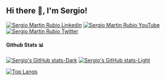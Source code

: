 <h2> Hi there 👋, I'm Sergio! </h2>

[![Sergio Martin Rubio Linkedin](https://img.shields.io/badge/LinkedIn-0077B5?style=for-the-badge&logo=linkedin&logoColor=white)](https://www.linkedin.com/in/sergiomartinrubio/)
[![Sergio Martin Rubio YouTube](https://img.shields.io/badge/YouTube-FF0000?style=for-the-badge&logo=youtube&logoColor=white)](https://www.youtube.com/channel/UCLNK8nM3gtea2fPdBsDsVKw)
[![Sergio Martin Rubio Twitter](https://img.shields.io/badge/Twitter-1DA1F2?style=for-the-badge&logo=twitter&logoColor=white)](https://twitter.com/smartinrubio)

#### Github Stats 📊

[![Sergio's GitHub stats-Dark](https://github-readme-stats.vercel.app/api?username=smartinrub&show_icons=true&count_private=true&theme=dark#gh-dark-mode-only)](https://github.com/anuraghazra/github-readme-stats#gh-dark-mode-only)
[![Sergio's GitHub stats-Light](https://github-readme-stats.vercel.app/api?username=smartinrub&show_icons=true&count_private=true&theme=default#gh-light-mode-only)](https://github.com/anuraghazra/github-readme-stats#gh-light-mode-only)

[![Top Langs](https://github-readme-stats.vercel.app/api/top-langs/?username=smartinrub)](https://github.com/anuraghazra/github-readme-stats)
